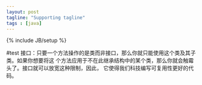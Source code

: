 ```yaml
---
layout: post
tagline: "Supporting tagline"
tags : [java]
---
```

{% include JB/setup %}

#test
接口：只要一个方法操作的是类而非接口，那么你就只能使用这个类及其子类。如果你想要将这
个方法应用于不在此继承结构中的某个类，那么你就会触霉头了。接口就可以放宽这种限制，因此，
它使得我们科技编写可复用性更好的代码。